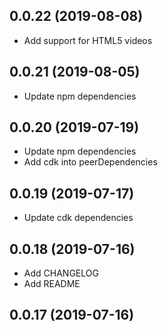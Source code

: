 ## 0.0.22 (2019-08-08)
- Add support for HTML5 videos

## 0.0.21 (2019-08-05)
- Update npm dependencies

## 0.0.20 (2019-07-19)
- Update npm dependencies
- Add cdk into peerDependencies

## 0.0.19 (2019-07-17)
- Update cdk dependencies

## 0.0.18 (2019-07-16)
- Add CHANGELOG
- Add README

## 0.0.17 (2019-07-16)


